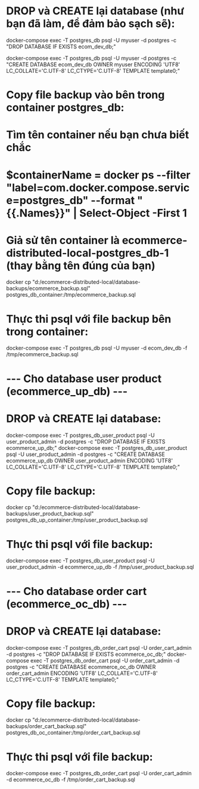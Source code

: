 # DROP và CREATE lại database (như bạn đã làm, để đảm bảo sạch sẽ):
docker-compose exec -T postgres_db psql -U myuser -d postgres -c "DROP DATABASE IF EXISTS ecom_dev_db;"

docker-compose exec -T postgres_db psql -U myuser -d postgres -c "CREATE DATABASE ecom_dev_db OWNER myuser ENCODING 'UTF8' LC_COLLATE='C.UTF-8' LC_CTYPE='C.UTF-8' TEMPLATE template0;"

# Copy file backup vào bên trong container postgres_db:
# Tìm tên container nếu bạn chưa biết chắc
# $containerName = docker ps --filter "label=com.docker.compose.service=postgres_db" --format "{{.Names}}" | Select-Object -First 1
# Giả sử tên container là ecommerce-distributed-local-postgres_db-1 (thay bằng tên đúng của bạn)

docker cp "d:/ecommerce-distributed-local/database-backups/ecommerce_backup.sql" postgres_db_container:/tmp/ecommerce_backup.sql

# Thực thi psql với file backup bên trong container:
docker-compose exec -T postgres_db psql -U myuser -d ecom_dev_db -f /tmp/ecommerce_backup.sql

# --- Cho database user product (ecommerce_up_db) ---
# DROP và CREATE lại database:
docker-compose exec -T postgres_db_user_product psql -U user_product_admin -d postgres -c "DROP DATABASE IF EXISTS ecommerce_up_db;"
docker-compose exec -T postgres_db_user_product psql -U user_product_admin -d postgres -c "CREATE DATABASE ecommerce_up_db OWNER user_product_admin ENCODING 'UTF8' LC_COLLATE='C.UTF-8' LC_CTYPE='C.UTF-8' TEMPLATE template0;"

# Copy file backup:
docker cp "d:/ecommerce-distributed-local/database-backups/user_product_backup.sql" postgres_db_up_container:/tmp/user_product_backup.sql

# Thực thi psql với file backup:
docker-compose exec -T postgres_db_user_product psql -U user_product_admin -d ecommerce_up_db -f /tmp/user_product_backup.sql

# --- Cho database order cart (ecommerce_oc_db) ---
# DROP và CREATE lại database:
docker-compose exec -T postgres_db_order_cart psql -U order_cart_admin -d postgres -c "DROP DATABASE IF EXISTS ecommerce_oc_db;"
docker-compose exec -T postgres_db_order_cart psql -U order_cart_admin -d postgres -c "CREATE DATABASE ecommerce_oc_db OWNER order_cart_admin ENCODING 'UTF8' LC_COLLATE='C.UTF-8' LC_CTYPE='C.UTF-8' TEMPLATE template0;"

# Copy file backup:
docker cp "d:/ecommerce-distributed-local/database-backups/order_cart_backup.sql" postgres_db_oc_container:/tmp/order_cart_backup.sql

# Thực thi psql với file backup:
docker-compose exec -T postgres_db_order_cart psql -U order_cart_admin -d ecommerce_oc_db -f /tmp/order_cart_backup.sql